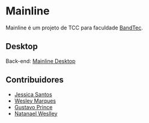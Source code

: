 # Mainline
Mainline é um projeto de TCC para faculdade [BandTec](http://www.digitalschool.com.br/faculdade/).

## Desktop
Back-end: [Mainline Desktop](https://github.com/NatalNW/Mainline-Desktop)

## Contribuidores
- [Jessica Santos](https://github.com/JSantosss)
- [Wesley Marques](https://github.com/wesley49)
- [Gustavo Prince](https://github.com/GPrince00)
- [Natanael Weslley](https://github.com/NatalNW)

